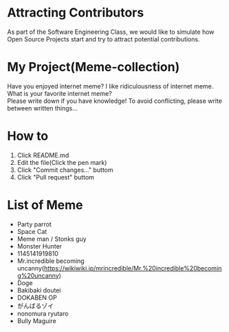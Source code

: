 # Attracting Contributors
As part of the Software Engineering Class, we would like to simulate how Open Source Projects start and try to attract potential contributions.

# My Project(Meme-collection)
Have you enjoyed internet meme? 
I like ridiculousness of internet meme.</br>
What is your favorite internet meme?</br>
Please write down if you have knowledge!
To avoid conflicting, please write between written things...

# How to
1. Click README.md
2. Edit the file(Click the pen mark)
3. Click "Commit changes..." buttom
4. Click "Pull request" buttom

# List of Meme
* Party parrot
* Space Cat
* Meme man / Stonks guy
* Monster Hunter
* 1145141919810
* Mr.incredible becoming uncanny(https://wikiwiki.jp/mrincredible/Mr.%20incredible%20becoming%20uncanny)
* Doge
* Bakibaki doutei
* DOKABEN OP
* がんばるゾイ
* nonomura ryutaro
* Bully Maguire


